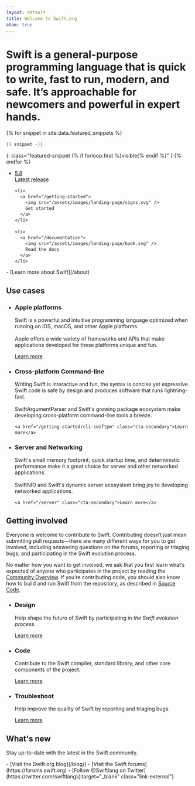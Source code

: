 ```yaml
---
layout: default
title: Welcome to Swift.org
atom: true
---
```


<h1 class="preamble">Swift is a <strong>general-purpose</strong> programming language that is <strong>quick</strong> to write, <strong>fast</strong> to run, <strong>modern</strong>, and <strong>safe</strong>. It’s <strong>approachable</strong> for newcomers and <strong>powerful</strong> in expert hands.</h1>

{% for snippet in site.data.featured_snippets %}
```swift
{{ snippet -}}
```
{: class="featured-snippet {% if forloop.first %}visible{% endif %}" }
{% endfor %}

<div class="link-grid" markdown="1">
  <ul>
    <li>
      <a href="/blog/swift-5.8-released">
        <div class="flex-container">
          <div class="latest-release-container">
          <span>
            5.8
          </span>
          </div>
          Latest release
        </div>
      </a>
    </li>

    <li>
      <a href="/getting-started">
        <img src="/assets/images/landing-page/signs.svg" />
        Get started
      </a>
    </li>

    <li>  
      <a href="/documentation">
        <img src="/assets/images/landing-page/book.svg" />
        Read the docs
      </a>
    </li>
  </ul>
</div>

<div class="links links-list-nostyle" markdown="1">
  - [Learn more about Swift](/about)
</div>

## Use cases

<ul class="use-cases">
  <li>
    <h3>Apple platforms</h3>
    <p>
      Swift is a powerful and intuitive programming language optimized when running on iOS, macOS, and other Apple platforms.
      <br><br>
      Apple offers a wide variety of frameworks and APIs that make applications developed for these platforms unique and fun.
    </p>  
    <a href="https://developer.apple.com/swift/resources/" class="cta-secondary">Learn more</a>
  </li>
  <li>
    <h3>Cross-platform Command-line</h3>
    <p>
      Writing Swift is interactive and fun, the syntax is concise yet expressive.
      Swift code is safe by design and produces software that runs lightning-fast.
      <br><br>
      SwiftArgumentParser and Swift's growing package ecosystem make developing cross-platform command-line tools a breeze.
    </p>

    <a href="/getting-started/cli-swiftpm" class="cta-secondary">Learn more</a>
  </li>
  <li>
    <h3>Server and Networking</h3>
    <p>
      Swift's small memory footprint, quick startup time, and deterministic performance make it a great choice for server and other networked applications.
      <br><br>
      SwiftNIO and Swift's dynamic server ecosystem bring joy to developing networked applications.
    </p>

    <a href="/server" class="cta-secondary">Learn more</a>
  </li>
</ul>

## Getting involved

Everyone is welcome to contribute to Swift. Contributing doesn’t just mean submitting pull requests—there are many different ways for you to get involved, including answering questions on the forums, reporting or triaging bugs, and participating in the Swift evolution process.

No matter how you want to get involved, we ask that you first learn what’s expected of anyone who participates in the project by reading the [Community Overview](/community/). If you’re contributing code, you should also know how to build and run Swift from the repository, as described in [Source Code](/source-code/).

<ul class="getting-involved">
  <li>
    <h3>Design</h3>
    <p>
      Help shape the future of Swift by participating in <em>the Swift evolution process</em>.
    </p>
    <a href="/contributing/#swift-evolution" class="cta-secondary">Learn more</a>
  </li>
  <li>
    <h3>Code</h3>
    <p>
      Contribute to the Swift compiler, standard library, and other core components of the project.
    </p>
    <a href="/contributing/#contributing-code" class="cta-secondary">Learn more</a>
  </li>
  <li>
    <h3>Troubleshoot</h3>
    <p>
      Help improve the quality of Swift by reporting and triaging bugs.
    </p>
    <a href="/contributing/#triaging-bugs" class="cta-secondary">Learn more</a>
  </li>
</ul>

## What's new

Stay up-to-date with the latest in the Swift community.

<div class="links links-list-nostyle" markdown="1">
  - [Visit the Swift.org blog](/blog/)
  - [Visit the Swift forums](https://forums.swift.org)
  - [Follow @Swiftlang on Twitter](https://twitter.com/swiftlang){:target="_blank" class="link-external"}
</div>

<script>
  var featuredSnippets = document.querySelectorAll('.featured-snippet');
  var visibleSnippet = document.querySelector('.featured-snippet.visible');
  var randomIndex = Math.floor(Math.random() * featuredSnippets.length);

  visibleSnippet?.classList.remove('visible');
  featuredSnippets[randomIndex]?.classList.add('visible');
</script>
